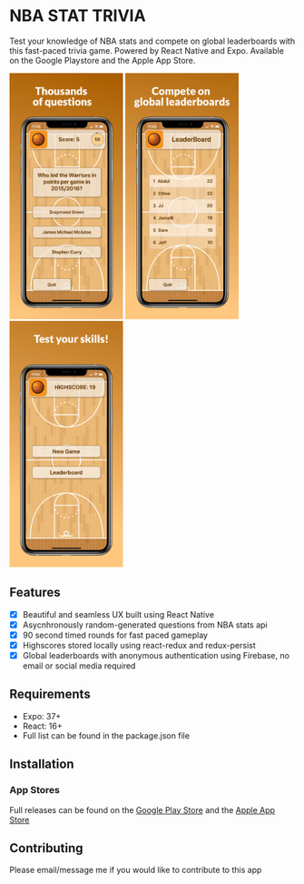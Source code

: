 # NBA STAT TRIVIA
Test your knowledge of NBA stats and compete on global leaderboards with this fast-paced trivia game. Powered by React Native and Expo.
Available on the Google Playstore and the Apple App Store.

<img src="screenshots/Image3.jpeg" width="200"> <img src="screenshots/Image2.jpeg" width="200"> <img src="screenshots/Image1.jpeg" width="200"> 


## Features
- [x] Beautiful and seamless UX built using React Native
- [x] Asycnhronously random-generated questions from NBA stats api
- [x] 90 second timed rounds for fast paced gameplay
- [x] Highscores stored locally using react-redux and redux-persist
- [x] Global leaderboards with anonymous authentication using Firebase, no email or social media required

## Requirements
- Expo: 37+
- React: 16+
- Full list can be found in the package.json file

## Installation
### App Stores
Full releases can be found on the [Google Play Store](https://play.google.com/store/apps/details?id=com.darebalogun.nba_stat_trivia) and the [Apple App Store](https://apps.apple.com/us/app/basketball-stat-trivia/id1512134576)

## Contributing
Please email/message me if you would like to contribute to this app

